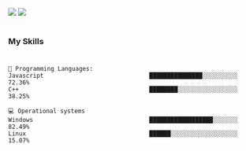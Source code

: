 ![](https://img.shields.io/github/followers/sickog0d?label=Follow&style=social)
![](https://visitor-badge.glitch.me/badge?page_id=sickog0d.sickog0d)

#

### My Skills

#

<pre><code>💬 <span class="hljs-selector-tag">Programming</span> <span class="hljs-selector-tag">Languages</span>: 
<span class="hljs-selector-tag">Javascript</span>                              ███████████████░░░░░░░░░░   72<span class="hljs-selector-class">.36</span>% 
<span class="hljs-selector-tag">C</span>++                                     ████████░░░░░░░░░░░░░░░░░   38<span class="hljs-selector-class">.25</span>%

💻 <span class="hljs-selector-tag">Operational</span> <span class="hljs-selector-tag">systems</span>
<span class="hljs-selector-tag">Windows</span>                                 ██████████████████░░░░░░░   82<span class="hljs-selector-class">.49</span>% 
<span class="hljs-selector-tag">Linux</span>                                   ██████░░░░░░░░░░░░░░░░░░░   15<span class="hljs-selector-class">.07</span>%
</code></pre>
